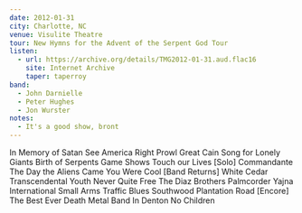 ```yaml
---
date: 2012-01-31
city: Charlotte, NC
venue: Visulite Theatre
tour: New Hymns for the Advent of the Serpent God Tour
listen:
  - url: https://archive.org/details/TMG2012-01-31.aud.flac16
    site: Internet Archive
    taper: taperroy
band:
  - John Darnielle
  - Peter Hughes
  - Jon Wurster
notes:
  - It's a good show, bront
---
```

In Memory of Satan
See America Right
Prowl Great Cain
Song for Lonely Giants
Birth of Serpents
Game Shows Touch our Lives
[Solo]
Commandante
The Day the Aliens Came
You Were Cool
[Band Returns]
White Cedar
Transcendental Youth
Never Quite Free
The Diaz Brothers
Palmcorder Yajna
International Small Arms Traffic Blues
Southwood Plantation Road
[Encore]
The Best Ever Death Metal Band In Denton
No Children